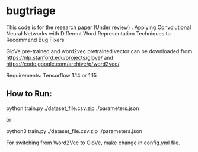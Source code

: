# bugtriage
This code is for the research paper (Under review) : Applying Convolutional Neural Networks with Different Word Representation Techniques to Recommend Bug Fixers

GloVe pre-trained and word2vec pretrained vector can be downloaded from https://nlp.stanford.edu/projects/glove/ and https://code.google.com/archive/p/word2vec/.

Requirements:
Tensorflow 1.14 or 1.15

## How to Run:
python train.py ./dataset_file.csv.zip ./parameters.json

or

python3 train.py ./dataset_file.csv.zip ./parameters.json


For switching from Word2Vec to GloVe, make change in config.yml file. 


